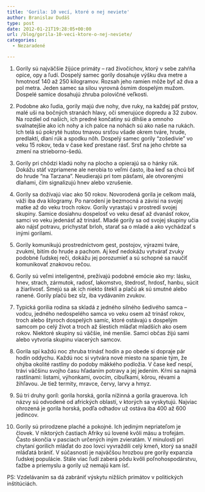 ```yaml
---
title: 'Gorila: 10 vecí, ktoré o nej neviete'
author: Branislav Dudáš
type: post
date: 2012-01-21T19:28:05+00:00
url: /blog/gorila-10-veci-ktore-o-nej-neviete/
categories:
  - Nezaradené

---
```

1. Gorily sú najväčšie žijúce primáty – rad živočíchov, ktorý v sebe zahŕňa opice, opy a ľudí. Dospelý samec gorily dosahuje výšku dva metre a hmotnosť 140 až 250 kilogramov. Rozsah jeho ramien môže byť až dva a pol metra. Jeden samec sa silou vyrovná ôsmim dospelým mužom. Dospelé samice dosahujú zhruba polovičné veľkosti.

2. Podobne ako ľudia, gorily majú dve nohy, dve ruky, na každej päť prstov, malé uši na bočných stranách hlavy, oči smerujúce dopredu a 32 zubov. Na rozdiel od našich, ich predné končatiny sú dlhšie a omnoho svalnatejšie ako ich nohy a ich palce na nohách sú ako naše na rukách. Ich telá sú pokryté hustou tmavou srsťou všade okrem tváre, hrude, predlaktí, dlaní rúk a spodku nôh. Dospelý samec gorily “zošedivie” vo veku 15 rokov, teda v čase keď prestane rásť. Srsť na jeho chrbte sa zmení na strieborno-šedú.

3. Gorily pri chôdzi kladú nohy na plocho a opierajú sa o hánky rúk. Dokážu stáť vzpriamene ale nerobia to veľmi často, iba keď sa chcú biť do hrude “na Tarzana”. Neudierajú pri tom päsťami, ale otvorenými dlaňami, čím signalizujú hnev alebo vzrušenie.

4. Gorily sa dožívajú viac ako 50 rokov. Novorodená gorila je celkom malá, váži iba dva kilogramy. Po narodení je bezmocná a závisí na svojej matke až do veku troch rokov. Gorily vyrastajú v prostredí svojej skupiny. Samice dosiahnu dospelosť vo veku desať až dvanásť rokov, samci vo veku jedenásť až trinásť. Mladé gorily sa od svojej skupiny učia ako nájsť potravu, prichystať brloh, starať sa o mladé a ako vychádzať s inými gorilami.

5. Gorily komunikujú prostredníctvom gest, postojov, výrazmi tváre, zvukmi, bitím do hrude a pachom. Aj keď nedokážu vytvárať zvuky podobné ľudskej reči, dokážu jej porozumieť a sú schopné sa naučiť komunikovať znakovou rečou.

6. Gorily sú veľmi inteligentné, prežívajú podobné emócie ako my: lásku, hnev, strach, zármutok, radosť, lakomstvo, štedrosť, hrdosť, hanbu, súcit a žiarlivosť. Smejú sa ak ich niekto šteklí a plačú ak sú smutné alebo ranené. Gorily plačú bez sĺz, iba vydávaním zvukov.

7. Typická gorilia rodina sa skladá z jedného silného šedivého samca &#8211; vodcu, jedného nedospelého samca vo veku osem až trinásť rokov, troch alebo štyroch dospelých samíc, ktoré ostávajú s dospelým samcom po celý život a troch až šiestich mláďat mladších ako osem rokov. Niektoré skupiny sú väčšie, iné menšie. Samci občas žijú sami alebo vytvoria skupinu viacerých samcov.

8. Gorila spí každú noc zhruba trinásť hodín a po obede si dopraje pár hodín oddychu. Každú noc si vytvára nové miesto na spanie tým, že ohýba okolité rastliny do podoby mäkkého podložia. V čase keď nespí, trávi väčšinu svojho času hľadaním potravy a jej jedením. Kŕmi sa najmä rastlinami: listami, výhonkami, ovocím, cibuľkami, kôrou, révami a žihľavou. Je tiež termity, mravce, červy, larvy a hmyz.

9. Sú tri druhy goríl: gorila horská, gorila nížinná a gorila grauerova. Ich názvy sú odvodené od afrických oblastí, v ktorých sa vyskytujú. Najviac ohrozená je gorila horská, podľa odhadov už ostáva iba 400 až 600 jedincov.

10. Gorily sú prirodzene plaché a pokojné. Ich jediným nepriateľom je človek. V niktorých častiach Afriky sú lovené kvôli mäsu a trofejám. Často skončia v pasciach určených iným zvieratám. V minulosti pri chytaní gorilích mláďat do zoo lovci vyvraždili celý kmeň, ktorý sa snažil mláďatá brániť. V súčasnosti je najväčšou hrozbou pre gorily expanzia ľudskej populácie. Stále viac ľudí zaberá pôdu kvôli poľnohospodárstvu, ťažbe a priemyslu a gorily už nemajú kam ísť.

PS: Vzdelávaním sa dá zabrániť výskytu nižších primátov v politických inštitúciách.